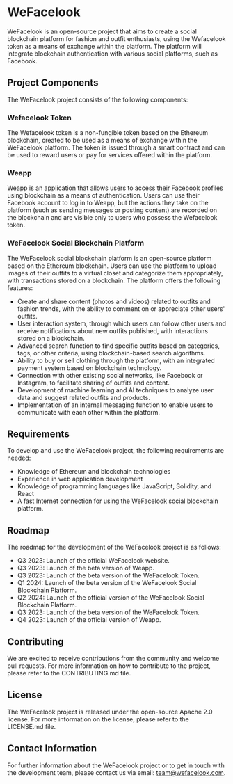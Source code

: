 # WeFacelook

WeFacelook is an open-source project that aims to create a social blockchain platform for fashion and outfit enthusiasts, using the Wefacelook token as a means of exchange within the platform. The platform will integrate blockchain authentication with various social platforms, such as Facebook.

## Project Components

The WeFacelook project consists of the following components:

### Wefacelook Token

The Wefacelook token is a non-fungible token based on the Ethereum blockchain, created to be used as a means of exchange within the WeFacelook platform. The token is issued through a smart contract and can be used to reward users or pay for services offered within the platform.

### Weapp

Weapp is an application that allows users to access their Facebook profiles using blockchain as a means of authentication. Users can use their Facebook account to log in to Weapp, but the actions they take on the platform (such as sending messages or posting content) are recorded on the blockchain and are visible only to users who possess the Wefacelook token.

### WeFacelook Social Blockchain Platform

The WeFacelook social blockchain platform is an open-source platform based on the Ethereum blockchain. Users can use the platform to upload images of their outfits to a virtual closet and categorize them appropriately, with transactions stored on a blockchain. The platform offers the following features:

- Create and share content (photos and videos) related to outfits and fashion trends, with the ability to comment on or appreciate other users' outfits.
- User interaction system, through which users can follow other users and receive notifications about new outfits published, with interactions stored on a blockchain.
- Advanced search function to find specific outfits based on categories, tags, or other criteria, using blockchain-based search algorithms.
- Ability to buy or sell clothing through the platform, with an integrated payment system based on blockchain technology.
- Connection with other existing social networks, like Facebook or Instagram, to facilitate sharing of outfits and content.
- Development of machine learning and AI techniques to analyze user data and suggest related outfits and products.
- Implementation of an internal messaging function to enable users to communicate with each other within the platform.

## Requirements

To develop and use the WeFacelook project, the following requirements are needed:

- Knowledge of Ethereum and blockchain technologies
- Experience in web application development
- Knowledge of programming languages like JavaScript, Solidity, and React
- A fast Internet connection for using the WeFacelook social blockchain platform.

## Roadmap

The roadmap for the development of the WeFacelook project is as follows:

- Q3 2023: Launch of the official WeFacelook website.
- Q3 2023: Launch of the beta version of Weapp.
- Q3 2023: Launch of the beta version of the WeFacelook Token.
- Q1 2024: Launch of the beta version of the WeFacelook Social Blockchain Platform.
- Q2 2024: Launch of the official version of the WeFacelook Social Blockchain Platform.
- Q3 2023: Launch of the beta version of the WeFacelook Token.
- Q4 2023: Launch of the official version of Weapp.

## Contributing

We are excited to receive contributions from the community and welcome pull requests. For more information on how to contribute to the project, please refer to the CONTRIBUTING.md file.

## License

The WeFacelook project is released under the open-source Apache 2.0 license. For more information on the license, please refer to the LICENSE.md file.

## Contact Information

For further information about the WeFacelook project or to get in touch with the development team, please contact us via email: team@wefacelook.com.



